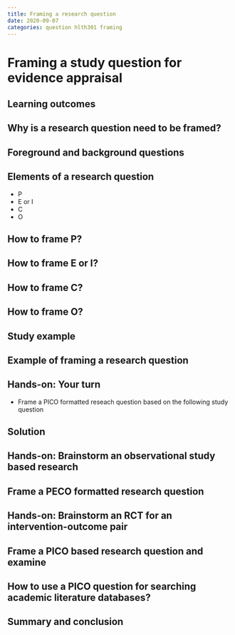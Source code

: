 ```yaml
---
title: Framing a research question
date: 2020-09-07
categories: question hlth301 framing
---
```

# Framing a study question for evidence appraisal


## Learning outcomes

## Why is a research question need to be framed?

## Foreground and background questions

## Elements of a research question
- P
- E or I
- C
- O

## How to frame P?

## How to frame E or I?

## How to frame C?

## How to frame O?

## Study example

## Example of framing a research question

## Hands-on: Your turn
- Frame a PICO formatted reseach question based on the following study question

## Solution

## Hands-on: Brainstorm an observational study based research 

## Frame a PECO formatted research question

## Hands-on: Brainstorm an RCT for an intervention-outcome pair

## Frame a PICO based research question and examine

## How to use a PICO question for searching academic literature databases?

## Summary and conclusion
